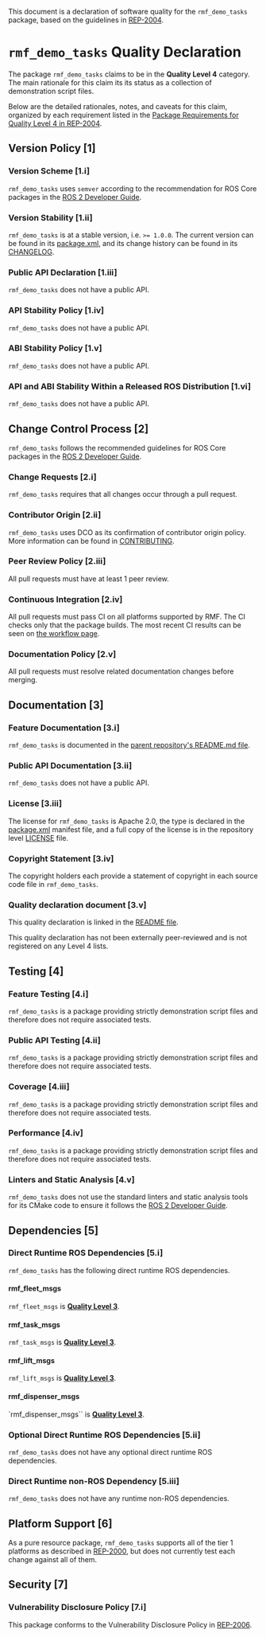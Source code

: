 This document is a declaration of software quality for the `rmf_demo_tasks` package, based on the guidelines in [REP-2004](https://www.ros.org/reps/rep-2004.html).

# `rmf_demo_tasks` Quality Declaration

The package `rmf_demo_tasks` claims to be in the **Quality Level 4** category.
The main rationale for this claim its its status as a collection of demonstration script files.

Below are the detailed rationales, notes, and caveats for this claim, organized by each requirement listed in the [Package Requirements for Quality Level 4 in REP-2004](https://www.ros.org/reps/rep-2004.html).

## Version Policy [1]

### Version Scheme [1.i]

`rmf_demo_tasks` uses `semver` according to the recommendation for ROS Core packages in the [ROS 2 Developer Guide](https://index.ros.org/doc/ros2/Contributing/Developer-Guide/#versioning).

### Version Stability [1.ii]

`rmf_demo_tasks` is at a stable version, i.e. `>= 1.0.0`.
The current version can be found in its [package.xml](package.xml), and its change history can be found in its [CHANGELOG](CHANGELOG.rst).

### Public API Declaration [1.iii]

`rmf_demo_tasks` does not have a public API.

### API Stability Policy [1.iv]

`rmf_demo_tasks` does not have a public API.

### ABI Stability Policy [1.v]

`rmf_demo_tasks` does not have a public API.

### API and ABI Stability Within a Released ROS Distribution [1.vi]

`rmf_demo_tasks` does not have a public API.

## Change Control Process [2]

`rmf_demo_tasks` follows the recommended guidelines for ROS Core packages in the [ROS 2 Developer Guide](https://index.ros.org/doc/ros2/Contributing/Developer-Guide/#package-requirements).

### Change Requests [2.i]

`rmf_demo_tasks` requires that all changes occur through a pull request.

### Contributor Origin [2.ii]

`rmf_demo_tasks` uses DCO as its confirmation of contributor origin policy. More information can be found in [CONTRIBUTING](../CONTRIBUTING.md).

### Peer Review Policy [2.iii]

All pull requests must have at least 1 peer review.

### Continuous Integration [2.iv]

All pull requests must pass CI on all platforms supported by RMF.
The CI checks only that the package builds.
The most recent CI results can be seen on [the workflow page](https://github.com/open-rmf/exam_ws/actions).

### Documentation Policy [2.v]

All pull requests must resolve related documentation changes before merging.

## Documentation [3]

### Feature Documentation [3.i]

`rmf_demo_tasks` is documented in the [parent repository's README.md file](../README.md).

### Public API Documentation [3.ii]

`rmf_demo_tasks` does not have a public API.

### License [3.iii]

The license for `rmf_demo_tasks` is Apache 2.0, the type is declared in the [package.xml](package.xml) manifest file, and a full copy of the license is in the repository level [LICENSE](../LICENSE) file.

### Copyright Statement [3.iv]

The copyright holders each provide a statement of copyright in each source code file in `rmf_demo_tasks`.

### Quality declaration document [3.v]

This quality declaration is linked in the [README file](README.md).

This quality declaration has not been externally peer-reviewed and is not registered on any Level 4 lists.

## Testing [4]

### Feature Testing [4.i]

`rmf_demo_tasks` is a package providing strictly demonstration script files and therefore does not require associated tests.

### Public API Testing [4.ii]

`rmf_demo_tasks` is a package providing strictly demonstration script files and therefore does not require associated tests.

### Coverage [4.iii]

`rmf_demo_tasks` is a package providing strictly demonstration script files and therefore does not require associated tests.

### Performance [4.iv]

`rmf_demo_tasks` is a package providing strictly demonstration script files and therefore does not require associated tests.

### Linters and Static Analysis [4.v]

`rmf_demo_tasks` does not use the standard linters and static analysis tools for its CMake code to ensure it follows the [ROS 2 Developer Guide](https://index.ros.org/doc/ros2/Contributing/Developer-Guide/#linters).

## Dependencies [5]

### Direct Runtime ROS Dependencies [5.i]

`rmf_demo_tasks` has the following direct runtime ROS dependencies.

#### rmf\_fleet\_msgs

`rmf_fleet_msgs` is [**Quality Level 3**](https://github.com/open-rmf/rmf_internal_msgs/blob/main/rmf_fleet_msgs/QUALITY_DECLARATION.md).

#### rmf\_task\_msgs

`rmf_task_msgs` is [**Quality Level 3**](https://github.com/open-rmf/rmf_internal_msgs/blob/main/rmf_task_msgs/QUALITY_DECLARATION.md).

#### rmf\_lift\_msgs

`rmf_lift_msgs` is [**Quality Level 3**](https://github.com/open-rmf/rmf_internal_msgs/blob/main/rmf_list_msgs/QUALITY_DECLARATION.md).

#### rmf\_dispenser\_msgs

`rmf_dispenser_msgs`` is [**Quality Level 3**](https://github.com/open-rmf/rmf_internal_msgs/blob/main/rmf_dispenser_msgs/QUALITY_DECLARATION.md).

### Optional Direct Runtime ROS Dependencies [5.ii]

`rmf_demo_tasks` does not have any optional direct runtime ROS dependencies.

### Direct Runtime non-ROS Dependency [5.iii]

`rmf_demo_tasks` does not have any runtime non-ROS dependencies.

## Platform Support [6]

As a pure resource package, `rmf_demo_tasks` supports all of the tier 1 platforms as described in [REP-2000](https://www.ros.org/reps/rep-2000.html#support-tiers), but does not currently test each change against all of them.

## Security [7]

### Vulnerability Disclosure Policy [7.i]

This package conforms to the Vulnerability Disclosure Policy in [REP-2006](https://www.ros.org/reps/rep-2006.html).
